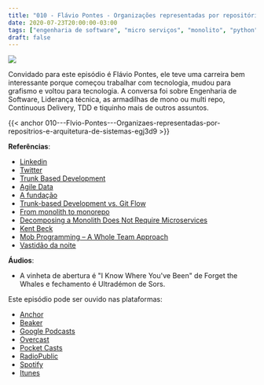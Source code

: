 ```yaml
---
title: "010 - Flávio Pontes - Organizações representadas por repositórios e arquitetura de sistemas "
date: 2020-07-23T20:00:00-03:00
tags: ["engenharia de software", "micro serviços", "monolito", "python", "tdd"]
draft: false
---
```

![](/images/pontocafe_010.png)

Convidado para este episódio é Flávio Pontes, ele teve uma carreira bem interessante porque começou trabalhar com tecnologia, mudou para grafismo  e voltou para tecnologia. A conversa foi sobre Engenharia de Software, Liderança técnica, as armadilhas de mono ou multi repo, Continuous Delivery, TDD e tiquinho mais de outros assuntos. 

{{< anchor 010---Flvio-Pontes---Organizaes-representadas-por-repositrios-e-arquitetura-de-sistemas-egj3d9 >}}

**Referências**:
* [Linkedin](https://www.linkedin.com/in/flaviocpontes/)
* [Twitter](ttps://twitter.com/flaviocpontes)
* [Trunk Based Development](https://trunkbaseddevelopment.com/)
* [Agile Data](http://agiledata.org/)
* [A fundação](https://www.amazon.com/Trilogia-Funda%C3%A7%C3%A3o-Caixa-Portuguese-Brasil/dp/8576570696)
* [Trunk-based Development vs. Git Flow](https://www.toptal.com/software/trunk-based-development-git-flow)
* [From monolith to monorepo](https://medium.com/@brockreece/from-monolith-to-monorepo-19d78ffe9175)
* [Decomposing a Monolith Does Not Require Microservices](https://www.infoq.com/news/2020/05/monolith-decomposition-newman/)
* [Kent Beck](https://www.youtube.com/user/KentLBeck)
* [Mob Programming – A Whole Team Approach](https://www.agilealliance.org/resources/experience-reports/mob-programming-agile2014/)
* [Vastidão da noite](https://www.imdb.com/title/tt6803046/)


**Áudios**:
* A vinheta de abertura é "I Know Where You've Been" de Forget the Whales e fechamento é Ultradémon de Sors.

Este episódio pode ser ouvido nas plataformas:
* [Anchor](https://anchor.fm/pontocafe)
* [Beaker](https://www.breaker.audio/ponto-cafe)
* [Google Podcasts](https://www.google.com/podcasts?feed=aHR0cHM6Ly9hbmNob3IuZm0vcy81OWRkZTI0L3BvZGNhc3QvcnNz)
* [Overcast](https://overcast.fm/itunes1513597862/pontocaf-podcast-uma-conversa-sobre-tecnologias-e-as-coisas-que-est-o-em-volta)
* [Pocket Casts](https://pca.st/1cbp2reg)
* [RadioPublic](https://radiopublic.com/ponto-caf-G2pjqv)
* [Spotify](https://open.spotify.com/show/3HzpEbfhFBGPNba8PADIhP)
* [Itunes](https://podcasts.apple.com/us/podcast/pontocaf%C3%A9-podcast-%C3%A9-uma-conversa-sobre-tecnologias/id1513597862)